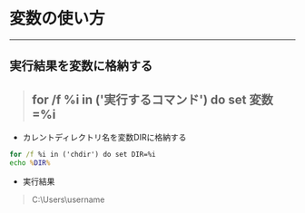 # 変数の使い方

***

## 実行結果を変数に格納する

>## for /f %i in ('実行するコマンド') do set 変数=%i

* カレントディレクトリ名を変数DIRに格納する

```cmd
for /f %i in ('chdir') do set DIR=%i
echo %DIR%
```

* 実行結果

> C:\Users\username
